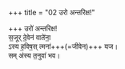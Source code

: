 +++
title = "02 उरो अन्तरिक्ष!"

+++
उरो॑ अन्तरिक्ष!  
स॒जूर् दे॒वेन॑ वाते॑ना॒  
ऽस्य ह॒विष॒स् त्मना॑+++(=जीवेन)+++ यज।  
सम् अ॑स्य त॒नुवा॑ भव।